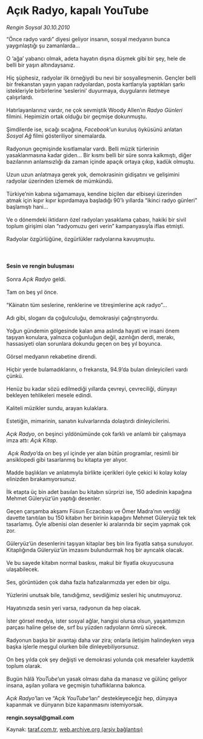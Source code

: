 # Açık Radyo, kapalı YouTube

*Rengin Soysal 30.10.2010*

<div class="yazi"><p>“Önce radyo vardı” diyesi geliyor insanın, sosyal medyanın bunca yaygınlaştığı şu zamanlarda... <br/><br/>O ‘ağa’ yabancı olmak, adeta hayatın dışına düşmek gibi bir şey, hele de belli bir yaşın altındaysanız. <br/><br/>Hiç şüphesiz, radyolar ilk örneğiydi bu nevi bir sosyalleşmenin. Gençler belli bir frekanstan yayın yapan radyolardan, posta kartlarıyla yaptıkları şarkı istekleriyle birbirlerine ‘seslerini’ duyurmaya, duygularını iletmeye çalışırlardı. <br/><br/>Hatırlayanlarınız vardır, ne çok sevmiştik Woody Allen’ın <i>Radyo Günleri</i> filmini. Hepimizin ortak olduğu bir geçmişe dokunmuştu. <br/><br/>Şimdilerde ise, sıcağı sıcağına, <i>Facebook</i>’un kuruluş öyküsünü anlatan <i>Sosyal Ağ</i> filmi gösteriliyor sinemalarda. <br/><br/>Radyonun geçmişinde kısıtlamalar vardı. Belli müzik türlerinin yasaklanmasına kadar giden... Bir kısmı belli bir süre sonra kalkmıştı, diğer bazılarının anlamsızlığı da zaman içinde apaçık ortaya çıkıp, kadük olmuştu. <br/><br/>Uzun uzun anlatmaya gerek yok, demokrasinin gidişatını ve gelişimini radyolar üzerinden izlemek de mümkündü. <br/><br/>Türkiye’nin kabına sığamamaya, kendine biçilen dar elbiseyi üzerinden atmak için kıpır kıpır kıpırdamaya başladığı 90’lı yıllarda “ikinci radyo günleri” başlamıştı hani... <br/><br/>Ve o dönemdeki iktidarın özel radyoları yasaklama çabası, hakiki bir sivil toplum girişimi olan “radyomuzu geri verin” kampanyasıyla iflas etmişti. <br/><br/>Radyolar özgürlüğüne, özgürlükler radyolarına kavuşmuştu.  <b> <br/><br/><br/></b></p>
<h4>Sesin ve rengin buluşması   <br/></h4>
<p>Sonra <i>Açık Radyo</i> geldi. <br/><br/>Tam on beş yıl önce. <br/><br/>“Kâinatın tüm seslerine, renklerine ve titreşimlerine açık radyo”... <br/><br/>Adı gibi, sloganı da çoğulculuğu, demokrasiyi çağrıştırıyordu. <br/><br/>Yoğun gündemin gölgesinde kalan ama aslında hayati ve insani önem taşıyan konulara, yalnızca çoğunluğun değil, azınlığın derdi, merakı, hassasiyeti olan sorunlara dokundu geçen on beş yıl boyunca. <br/><br/>Görsel medyanın rekabetine direndi. <br/><br/>Hiçbir yerde bulamadıklarını, o frekansta, 94.9’da bulan dinleyicileri vardı çünkü. <br/><br/>Henüz bu kadar sözü edilmediği yıllarda çevreyi, çevreciliği, dünyayı bekleyen tehlikeleri mesele edindi. <br/><br/>Kaliteli müzikler sundu, arayan kulaklara. <br/><br/>Estetiğin, mimarinin, sanatın kulvarlarında dolaştırdı dinleyicilerini. <i><br/><br/>Açık Radyo</i>, on beşinci yıldönümünde çok farklı ve anlamlı bir çalışmaya imza attı: <i>Açık Kitap</i>. <br/><br/> <i>Açık Radyo</i>’da on beş yıl içinde yer alan bütün programlar, resimli bir ansiklopedi gibi tasarlanmış bu kitapta yer alıyor. <br/><br/>Madde başlıkları ve anlatımıyla birlikte içerikleri öyle çekici ki kolay kolay elinizden bırakamıyorsunuz. <br/><br/>İlk etapta üç bin adet basılan bu kitabın sürprizi ise, 150 adedinin kapağına Mehmet Güleryüz’ün yaptığı desenler. <br/><br/>Geçen çarşamba akşamı Füsun Eczacıbaşı ve Ömer Madra’nın verdiği davette tanıtılan bu 150 kitabın her birinin kapağını Mehmet Güleryüz tek tek tasarlamış. Öyle albenisi olan desenler ki aralarında bir seçim yapmak çok zor. <br/><br/>Güleryüz’ün desenlerini taşıyan kitaplar beş bin lira fiyatla satışa sunuluyor. Kitaplığında Güleryüz’ün imzasını bulundurmak hoş bir ayrıcalık olacak. <br/><br/>Ve bu sayede kitabın normal baskısı, makul bir fiyatla okuyucusuna ulaşabilecek. <br/><br/>Ses, görüntüden çok daha fazla hafızalarımızda yer eden bir olgu. <br/><br/>Yüzlerini unutsak bile, tanıdığımız, sevdiğimiz sesleri hiç unutmuyoruz. <br/><br/>Hayatınızda sesin yeri varsa, radyonun da hep olacak. <br/><br/>İster görsel medya, ister sosyal ağlar, hangisi olursa olsun, yaşantımızın parçası haline gelse de, sırf bu yüzden radyoların ömrü sürecek. <br/><br/>Radyonun başka bir avantajı daha var zira; onlarla iletişim halindeyken veya başka işlerle meşgul olurken bile dinleyebiliyorsunuz. <br/><br/>On beş yılda çok şey değişti ve demokrasi yolunda çok mesafeler kaydettik toplum olarak. <br/><br/>Bugün hâlâ <i>YouTube</i>’un yasak olması daha da manasız ve gülünç geliyor insana, aşılan yollara ve geçmişin tuhaflıklarına bakınca. <i><br/><br/>Açık Radyo</i>’ları ve “Açık <i>YouTube</i>’ları” destekleyeceğiz hep, dünyaya kapanmak ve dünyanın bize kapanmasını istemiyorsak.<b><br/><br/>rengin.soysal@gmail.com</b></p></div>

Kaynak: [taraf.com.tr](http://www.taraf.com.tr:80/rengin-soysal/makale-acik-radyo-kapali-youtube-2.htm), [web.archive.org (arşiv bağlantısı)](http://web.archive.org/web/20101121002444/http://www.taraf.com.tr:80/rengin-soysal/makale-acik-radyo-kapali-youtube-2.htm)
